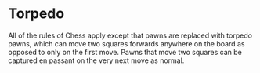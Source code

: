 # Torpedo

All of the rules of Chess apply except that pawns are replaced with torpedo pawns, which can move two squares forwards anywhere on the board as opposed to only on the first move. Pawns that move two squares can be captured en passant on the very next move as normal.
